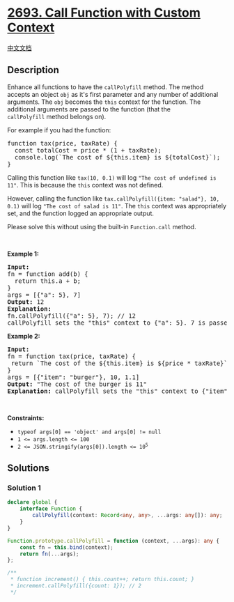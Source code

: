 # [2693. Call Function with Custom Context](https://leetcode.com/problems/call-function-with-custom-context)

[中文文档](/solution/2600-2699/2693.Call%20Function%20with%20Custom%20Context/README.md)

<!-- tags: -->

## Description

<p>Enhance all functions to have the&nbsp;<code>callPolyfill</code>&nbsp;method. The method accepts an object&nbsp;<code>obj</code>&nbsp;as it&#39;s first parameter and any number of additional arguments. The&nbsp;<code>obj</code>&nbsp;becomes the&nbsp;<code>this</code>&nbsp;context for the function. The additional arguments are passed to the function (that the <code>callPolyfill</code>&nbsp;method belongs on).</p>

<p>For example if you had the function:</p>

<pre>
function tax(price, taxRate) {
  const totalCost = price * (1 + taxRate);
&nbsp; console.log(`The cost of ${this.item} is ${totalCost}`);
}
</pre>

<p>Calling this function like&nbsp;<code>tax(10, 0.1)</code>&nbsp;will log&nbsp;<code>&quot;The cost of undefined is 11&quot;</code>. This is because the&nbsp;<code>this</code>&nbsp;context was not defined.</p>

<p>However, calling the function like&nbsp;<code>tax.callPolyfill({item: &quot;salad&quot;}, 10, 0.1)</code>&nbsp;will log&nbsp;<code>&quot;The cost of salad is 11&quot;</code>. The&nbsp;<code>this</code>&nbsp;context was appropriately set, and the function logged an appropriate output.</p>

<p>Please solve this without using&nbsp;the built-in&nbsp;<code>Function.call</code>&nbsp;method.</p>

<p>&nbsp;</p>
<p><strong class="example">Example 1:</strong></p>

<pre>
<strong>Input:</strong>
fn = function add(b) {
  return this.a + b;
}
args = [{&quot;a&quot;: 5}, 7]
<strong>Output:</strong> 12
<strong>Explanation:</strong>
fn.callPolyfill({&quot;a&quot;: 5}, 7); // 12
callPolyfill sets the &quot;this&quot; context to {&quot;a&quot;: 5}. 7 is passed as an argument.
</pre>

<p><strong class="example">Example 2:</strong></p>

<pre>
<strong>Input:</strong> 
fn = function tax(price, taxRate) { 
&nbsp;return `The cost of the ${this.item} is ${price * taxRate}`; 
}
args = [{&quot;item&quot;: &quot;burger&quot;}, 10, 1.1]
<strong>Output:</strong> &quot;The cost of the burger is 11&quot;
<strong>Explanation:</strong> callPolyfill sets the &quot;this&quot; context to {&quot;item&quot;: &quot;burger&quot;}. 10 and 1.1 are passed as additional arguments.
</pre>

<p>&nbsp;</p>
<p><strong>Constraints:</strong></p>

<ul>
	<li><code><font face="monospace">typeof args[0] == &#39;object&#39; and args[0] != null</font></code></li>
	<li><code>1 &lt;= args.length &lt;= 100</code></li>
	<li><code>2 &lt;= JSON.stringify(args[0]).length &lt;= 10<sup>5</sup></code></li>
</ul>

## Solutions

### Solution 1

<!-- tabs:start -->

```ts
declare global {
    interface Function {
        callPolyfill(context: Record<any, any>, ...args: any[]): any;
    }
}

Function.prototype.callPolyfill = function (context, ...args): any {
    const fn = this.bind(context);
    return fn(...args);
};

/**
 * function increment() { this.count++; return this.count; }
 * increment.callPolyfill({count: 1}); // 2
 */
```

<!-- tabs:end -->

<!-- end -->
